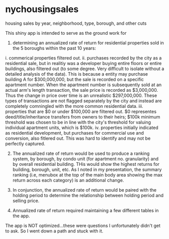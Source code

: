 # nychousingsales
housing sales by year, neighborhood, type, borough, and other cuts

This shiny app is intended to serve as the ground work for 

1. determining an annualized rate of return for residential properties sold in the 5 boroughs within the past 10 years:

i. commerical properties filtered out.
ii. purchases recorded by the city as a residential sale, but in realitiy was a developer buying entire floors  or entire buildings, also filtered out (to some degree. Very difficult to isolate without a detailed analysis of the data). This is because a entity may purchase building A for $300,000,000, but the sale is recorded on a specific apartment number. When the apartment number is subsequently sold at an actual arm's length transaction, the sale price is recorded as $3,000,000. Thus the change in price over time is an unrealistic $297,000,000. These types of transactions are not flagged separately by the city and instead are completely comningled with the more common residential data.
iii. properties that are $0 or under $100,000 are filtered out. $0 representes deed/title/inheritance transfers from owners to their heirs; $100k minimum threshold was chosen to be in line with the city's threshold for valuing individual apartment units, which is $100k.
iv. properties initially indicated as residential development, but purchases for commercial use and conversion, also fitlered out. This was hard to identify and may not be perfectly captured.

2. The annualized rate of return would be used to produce a ranking system, by borough, by condo unit (for apartment no. granularity) and by overall residential building. THis would show the highest returns for building, borough, unit, etc. As I noted in my presentation, the summary ranking (i.e, menubox at the top of the main body area showing the max return across each category) is an additional change. 

3. In conjunction, the annualized rate of return would be paired with the holding period to determine the relationship between holding period and selling price.

4. Annualized rate of return required maintaining a few different tables in the app.

The app is NOT optimized...these were questions I unfortunately didn't get to ask. So I went down a path and stuck with it.
